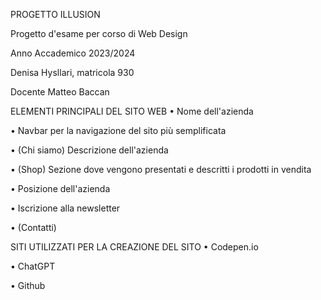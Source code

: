 PROGETTO ILLUSION

Progetto d'esame per corso di Web Design

Anno Accademico 2023/2024

Denisa Hysllari, matricola 930

Docente Matteo Baccan

ELEMENTI PRINCIPALI DEL SITO WEB
• Nome dell'azienda

• Navbar per la navigazione del sito più semplificata

• (Chi siamo) Descrizione dell'azienda

• (Shop) Sezione dove vengono presentati e descritti i prodotti in vendita

• Posizione dell'azienda

• Iscrizione alla newsletter

• (Contatti)

SITI UTILIZZATI PER LA CREAZIONE DEL SITO
• Codepen.io

• ChatGPT

• Github
